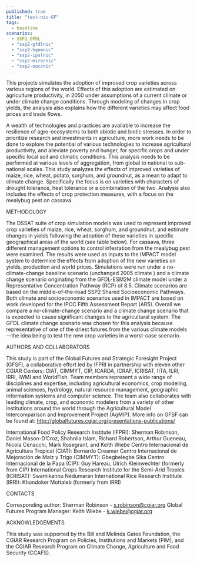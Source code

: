 ```yaml
---
published: true
title: "test-nic-GF"
tags: 
  - baseline
scenarios: 
  - SSP2_GFDL
  - "ssp2-gfdlnic"
  - "ssp2-hgemnic"
  - "ssp2-ipslnic"
  - "ssp2-mirocnic"
  - "ssp2-noccnic"
---
```


This projects simulates the adoption of improved crop varieties across various regions of the world. Effects of this adoption are estimated on agriculture productivity, in 2050 under assumptions of a current climate or under climate change conditions. Through modeling of changes in crop yields, the analysis also explains how the different varieties may affect food prices and trade flows.

A wealth of technologies and practices are available to increase the resilience of agro-ecosystems to both abiotic and biotic stresses. In order to prioritize research and investments in agriculture, more work needs to be done to explore the potential of various technologies to increase agricultural productivity, and alleviate poverty and hunger, for specific crops and under specific local soil and climatic conditions. This analysis needs to be performed at various levels of aggregation, from global to national to sub-national scales. This study analyzes the effects of improved varieties of maize, rice, wheat, potato, sorghum, and groundnut, as a mean to adapt to climate change. Specifically the focus is on varieties with characters of drought tolerance, heat tolerance or a combination of the two. Analysis also includes the effects of crop protection measures, with a focus on the mealybug pest on cassava.


METHODOLOGY

The DSSAT suite of crop simulation models was used to represent improved crop varieties of maize, rice, wheat, sorghum, and groundnut, and estimate changes in yields following the adoption of these varieties in specific geographical areas of the world (see table below). For cassava, three different management options to control infestation from the mealybug pest were examined. The results were used as inputs to the IMPACT model system to determine the effects from adoption of the new varieties on yields, production and world prices. Simulations were run under a no-climate-change baseline scenario (unchanged 2005 climate ) and a climate change scenario originating from the GFDL-ESM2M climate model under a Representative Concentration Pathway (RCP) of 8.5. Climate scenarios are based on the middle-of-the-road SSP2 Shared Socioeconomic Pathways. Both climate and socioeconomic scenarios used in IMPACT are based on work developed for the IPCC Fifth Assessment Report (AR5). Overall we compare a no-climate-change scenario and a climate change scenario that is expected to cause significant changes to the agricultural system. The GFDL climate change scenario was chosen for this analysis because representative of one of the driest futures from the various climate models—the idea being to test the new crop varieties in a worst-case scenario.


AUTHORS AND COLLABORATORS

This study is part of the Global Futures and Strategic Foresight Project (GFSF), a collaborative effort led by IFPRI in partnership with eleven other CGIAR Centers: CIAT, CIMMYT, CIP, ICARDA, ICRAF, ICRISAT, IITA, ILRI, IRRI, IWMI and WorldFish. Team members represent a wide range of disciplines and expertise, including agricultural economics, crop modeling, animal sciences, hydrology, natural resource management, geographic information systems and computer science. The team also collaborates with leading climate, crop, and economic modelers from a variety of other institutions around the world through the Agricultural Model Intercomparison and Improvement Project (AgMIP). 
More info on GFSF can be found at: http://globalfutures.cgiar.org/presentations-publications/

International Food Policy Research Institute (IFPRI): Sherman Robinson, Daniel Mason-D’Croz, Shahnila Islam, Richard Robertson, Arthur Gueneau, Nicola Cenacchi, Mark Rosegrant, and Keith Wiebe
Centro Internacional de Agricultura Tropical (CIAT): Bernardo Creamer
Centro Internacional de Mejoración de Maiz y Trigo (CIMMYT): Gbegbelegbe Sika
Centro Internacional de la Papa (CIP): Guy Hareau, Ulrich Kleinwechter (formerly from CIP)
International Crops Research Institute for the Semi-Arid Tropics (ICRISAT): Swamikannu Nedumaran 
International Rice Research Institute (IRRI): Khondoker Mottaleb (formerly from IRRI)


CONTACTS

Corresponding author: Sherman Robinson - s.robinson@cgiar.org
Global Futures Program Manager: Keith Wiebe - k.wiebe@cgiar.org


ACKNOWLEDGEMENTS

This study was supported by the Bill and Melinda Gates Foundation, the CGIAR Research Program on Policies, Institutions and Markets (PIM), and the CGIAR Research Program on Climate Change, Agriculture and Food Security (CCAFS).
